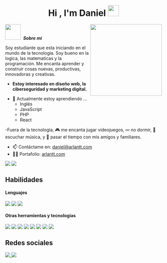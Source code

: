 <h1 align="center">Hi , I'm Daniel <img src="https://media.giphy.com/media/hvRJCLFzcasrR4ia7z/giphy.gif" width="35"></h1>

 <img src="https://media0.giphy.com/media/v1.Y2lkPTc5MGI3NjExODFhM3JndXc5NjkxcDlzZmJtaXNncWxuZTVvNDlta2J4aHh4ZHpxbyZlcD12MV9pbnRlcm5hbF9naWZfYnlfaWQmY3Q9cw/utfeiHQ7CcpyRtXla6/giphy.webp" width="50px"/> &nbsp;***Sobre mi***
<img src="https://sustainability.terrahq.com/wp-content/uploads/2022/11/HOF_DontChoose_iconanimWHITE.gif" width="230px" align="right"/>


Soy estudiante que esta iniciando en el mundo de la tecnologia. Soy bueno en la logica, las matematicas y la programación. Me encanta aprender y construir cosas nuevas, productivas, innovadoras y creativas.

* **Estoy interesado en diseño web, la ciberseguridad y marketing digital.**
- 🌱  Actualmente estoy aprendiendo ...
  - Inglés
  - JavaScript
  - PHP
  - React

-Fuera de la tecnología, 🎮 me encanta jugar videojuegos, 💤 no dormir, 🎵 escuchar música, y 🌴 pasar el tiempo con mis amigos y familiares.
- 📫 Contáctame en: <a href="daniel.arlantt@gmail.com">daniel@arlantt.com</a>
- 👨‍💻 Portafolio: <a href="arlantt.com">arlantt.com</a>


<img src="https://github-readme-stats.vercel.app/api?username=daniel-arlantt&show=reviews,discussions_started,discussions_answered,prs_merged,prs_merged_percentage"/>
<img src="https://github-readme-stats.vercel.app/api/top-langs/?username=daniel-arlantt&layout=compact"/>


## Habilidades

<h4> Lenguajes </h4>
<span> 
  <img src="https://img.shields.io/badge/HTML5-E34F26?style=for-the-badge&logo=html5&logoColor=white">
  <img src="https://img.shields.io/badge/CSS3-1572B6?style=for-the-badge&logo=css3&logoColor=white">
  <img src="https://img.shields.io/badge/JavaScript-F7DF1E?style=for-the-badge&logo=javascript&logoColor=black">
</span>


<h4> Otras herramientas y tecnologias </h4>
<span>
   <img src="https://img.shields.io/badge/Bootstrap-563D7C?style=for-the-badge&logo=bootstrap&logoColor=white">
    <img src="https://img.shields.io/badge/tailwindcss-%2338B2AC.svg?style=for-the-badge&logo=tailwind-css&logoColor=white">
   <img src="https://img.shields.io/badge/jquery-%230769AD.svg?style=for-the-badge&logo=jquery&logoColor=white">
   <img src="https://img.shields.io/badge/MySQL-00000F?style=for-the-badge&logo=mysql&logoColor=white">
   <img src=" https://img.shields.io/badge/figma-%23F24E1E.svg?style=for-the-badge&logo=figma&logoColor=white">
   <img src="https://img.shields.io/badge/git-%23F05033.svg?style=for-the-badge&logo=git&logoColor=white">
   <img src="https://img.shields.io/badge/figma-%23F24E1E.svg?style=for-the-badge&logo=figma&logoColor=white">
   <img src="https://img.shields.io/badge/Notion-%23000000.svg?style=for-the-badge&logo=notion&logoColor=white">

</span>

## Redes sociales
<span>
   <a href="https://www.linkedin.com/in/daniel-camilo-arlantt-restrepo-119891332/" target="_blank"> 
     <img src="https://img.shields.io/badge/linkedin-%230077B5.svg?style=for-the-badge&logo=linkedin&logoColor=white">
   </a>
  <a href="https://www.instagram.com/" target="_blank"> 
     <img src="https://img.shields.io/badge/Instagram-%23E4405F.svg?style=for-the-badge&logo=Instagram&logoColor=white">
   </a>
</span>

